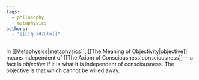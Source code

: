 ```yaml
---
tags:
  - philosophy
  - metaphysics
authors:
  - "[[LiquidZulu]]"
---
```


In [[Metaphysics|metaphysics]], [[The Meaning of Objectivity|objective]] means independent of [[The Axiom of Consciousness|consciousness]]---a fact is *objective* if it is what it is independent of consciousness. The objective is that which cannot be willed away.
